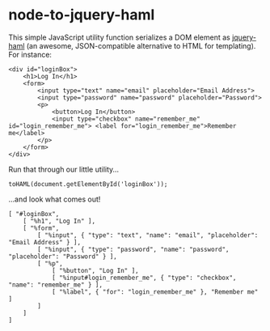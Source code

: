 # node-to-jquery-haml

This simple JavaScript utility function serializes a DOM element as [jquery-haml](https://github.com/creationix/jquery-haml) (an awesome, JSON-compatible alternative to HTML for templating). For instance:

    <div id="loginBox">
    	<h1>Log In</h1>
    	<form>
    		<input type="text" name="email" placeholder="Email Address">
    		<input type="password" name="password" placeholder="Password">
    		<p>
    			<button>Log In</button>
    			<input type="checkbox" name="remember_me" id="login_remember_me"> <label for="login_remember_me">Remember me</label>
    		</p>
    	</form>
    </div>

Run that through our little utility…

    toHAML(document.getElementById('loginBox'));

…and look what comes out!

    [ "#loginBox",
    	[ "%h1", "Log In" ],
    	[ "%form",
    		[ "%input", { "type": "text", "name": "email", "placeholder": "Email Address" } ],
    		[ "%input", { "type": "password", "name": "password", "placeholder": "Password" } ],
    		[ "%p",
    			[ "%button", "Log In" ],
    			[ "%input#login_remember_me", { "type": "checkbox", "name": "remember_me" } ],
    			[ "%label", { "for": "login_remember_me" }, "Remember me" ]
    		]
    	]
    ]